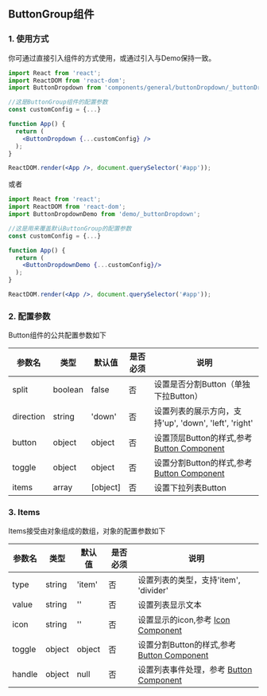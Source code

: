 ## ButtonGroup组件

### 1. 使用方式

你可通过直接引入<ButtonDropdown />组件的方式使用，或通过引入<ButtonDropdownDemo />与Demo保持一致。

```jsx
import React from 'react';
import ReactDOM from 'react-dom';
import ButtonDropdown from 'components/general/buttonDropdown/_buttonDropdown'

//这是ButtonGroup组件的配置参数
const customConfig = {...}

function App() {
  return (
    <ButtonDropdown {...customConfig} />
  );
}

ReactDOM.render(<App />, document.querySelector('#app'));
```

或者

```jsx
import React from 'react';
import ReactDOM from 'react-dom';
import ButtonDropdownDemo from 'demo/_buttonDropdown';

//这是用来覆盖默认ButtonGroup的配置参数
const customConfig = {...}

function App() {
  return (
    <ButtonDropdownDemo {...customConfig}/>
  );
}

ReactDOM.render(<App />, document.querySelector('#app'));
```

### 2. 配置参数

Button组件的公共配置参数如下

| 参数名 | 类型 | 默认值 | 是否必须 | 说明 |
| ---- |---- | ---- | ---- | ----- |
| split | boolean | false | 否 | 设置是否分割Button（单独下拉Button）
| direction | string | 'down' | 否 | 设置列表的展示方向，支持'up', 'down', 'left', 'right'
| button | object | object | 否 | 设置顶层Button的样式,参考 [Button Component](./_button.md)
| toggle | object | object | 否 | 设置分割Button的样式,参考 [Button Component](./_button.md)
| items | array | [object] | 否 | 设置下拉列表Button


### 3. Items

Items接受由对象组成的数组，对象的配置参数如下

| 参数名 | 类型 | 默认值 | 是否必须 | 说明 |
| ---- |---- | ---- | ---- | ----- |
| type | string | 'item' | 否 | 设置列表的类型，支持'item', 'divider'
| value | string | '' | 否 | 设置列表显示文本
| icon | string | '' | 否 | 设置显示的icon,参考 [Icon Component](./_icon.md)
| toggle | object | object | 否 | 设置分割Button的样式,参考 [Button Component](./_button.md)
| handle | object | null | 否 | 设置列表事件处理，参考 [Button Component](./_button.md)


